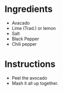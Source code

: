 # Ingredients
- Avacado 
- Lime (Trad.) or lemon 
- Salt
- Black Pepper
- Chili pepper

# Instructions
- Peel the avocado
- Mash it all up together.
